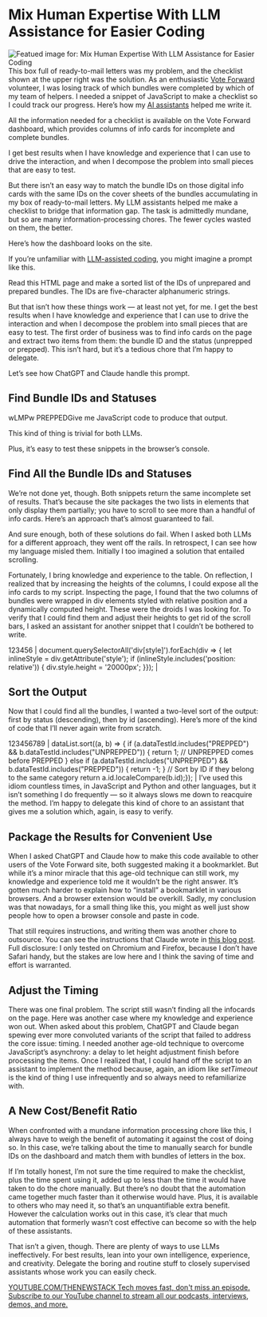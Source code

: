 # Mix Human Expertise With LLM Assistance for Easier Coding
![Featued image for: Mix Human Expertise With LLM Assistance for Easier Coding](https://cdn.thenewstack.io/media/2024/10/b252051c-getty-images-illocmbfppc-unsplash-1-1024x576.jpg)
This box full of ready-to-mail letters was my problem, and the checklist shown at the upper right was the solution. As an enthusiastic [Vote Forward](https://votefwd.org) volunteer, I was losing track of which bundles were completed by which of my team of helpers. I needed a snippet of JavaScript to make a checklist so I could track our progress. Here’s how my [AI assistants](https://thenewstack.io/elevating-the-conversation-with-llm-assistants/) helped me write it.

All the information needed for a checklist is available on the Vote Forward dashboard, which provides columns of info cards for incomplete and complete bundles.

I get best results when I have knowledge and experience that I can use to drive the interaction, and when I decompose the problem into small pieces that are easy to test.

But there isn’t an easy way to match the bundle IDs on those digital info cards with the same IDs on the cover sheets of the bundles accumulating in my box of ready-to-mail letters. My LLM assistants helped me make a checklist to bridge that information gap. The task is admittedly mundane, but so are many information-processing chores. The fewer cycles wasted on them, the better.

Here’s how the dashboard looks on the site.

If you’re unfamiliar with [LLM-assisted coding](https://thenewstack.io/using-llm-assisted-coding-to-write-a-custom-template-function/), you might imagine a prompt like this.

Read this HTML page and make a sorted list of the IDs of unprepared and prepared bundles. The IDs are five-character alphanumeric strings.

But that isn’t how these things work — at least not yet, for me. I get the best results when I have knowledge and experience that I can use to drive the interaction and when I decompose the problem into small pieces that are easy to test. The first order of business was to find info cards on the page and extract two items from them: the bundle ID and the status (unprepped or prepped). This isn’t hard, but it’s a tedious chore that I’m happy to delegate.

Let’s see how ChatGPT and Claude handle this prompt.

## Find Bundle IDs and Statuses



wLMPw PREPPEDGive me JavaScript code to produce that output.


This kind of thing is trivial for both LLMs.

Plus, it’s easy to test these snippets in the browser’s console.

## Find All the Bundle IDs and Statuses
We’re not done yet, though. Both snippets return the same incomplete set of results. That’s because the site packages the two lists in elements that only display them partially; you have to scroll to see more than a handful of info cards. Here’s an approach that’s almost guaranteed to fail.

And sure enough, both of these solutions do fail. When I asked both LLMs for a different approach, they went off the rails. In retrospect, I can see how my language misled them. Initially I too imagined a solution that entailed scrolling.

Fortunately, I bring knowledge and experience to the table. On reflection, I realized that by increasing the heights of the columns, I could expose all the info cards to my script. Inspecting the page, I found that the two columns of bundles were wrapped in div elements styled with relative position and a dynamically computed height. These were the droids I was looking for. To verify that I could find them and adjust their heights to get rid of the scroll bars, I asked an assistant for another snippet that I couldn’t be bothered to write.

123456 |
document.querySelectorAll('div[style]').forEach(div => { let inlineStyle = div.getAttribute('style'); if (inlineStyle.includes('position: relative')) { div.style.height = '20000px'; }}); |
## Sort the Output
Now that I could find all the bundles, I wanted a two-level sort of the output: first by status (descending), then by id (ascending). Here’s more of the kind of code that I’ll never again write from scratch.

123456789 |
dataList.sort((a, b) => { if (a.dataTestId.includes("PREPPED") && b.dataTestId.includes("UNPREPPED")) { return 1; // UNPREPPED comes before PREPPED } else if (a.dataTestId.includes("UNPREPPED") && b.dataTestId.includes("PREPPED")) { return -1; } // Sort by ID if they belong to the same category return a.id.localeCompare(b.id);}); |
I’ve used this idiom countless times, in JavaScript and Python and other languages, but it isn’t something I do frequently — so it always slows me down to reacquire the method. I’m happy to delegate this kind of chore to an assistant that gives me a solution which, again, is easy to verify.
## Package the Results for Convenient Use
When I asked ChatGPT and Claude how to make this code available to other users of the Vote Forward site, both suggested making it a bookmarklet. But while it’s a minor miracle that this age-old technique can still work, my knowledge and experience told me it wouldn’t be the right answer. It’s gotten much harder to explain how to “install” a bookmarklet in various browsers. And a browser extension would be overkill. Sadly, my conclusion was that nowadays, for a small thing like this, you might as well just show people how to open a browser console and paste in code.

That still requires instructions, and writing them was another chore to outsource. You can see the instructions that Claude wrote in [this blog post](https://blog.jonudell.net/2024/09/30/making-a-vote-forward-checklist/). Full disclosure: I only tested on Chromium and Firefox, because I don’t have Safari handy, but the stakes are low here and I think the saving of time and effort is warranted.

## Adjust the Timing
There was one final problem. The script still wasn’t finding all the infocards on the page. Here was another case where my knowledge and experience won out. When asked about this problem, ChatGPT and Claude began spewing ever more convoluted variants of the script that failed to address the core issue: timing. I needed another age-old technique to overcome JavaScript’s asynchrony: a delay to let height adjustment finish before processing the items. Once I realized that, I could hand off the script to an assistant to implement the method because, again, an idiom like *setTimeout* is the kind of thing I use infrequently and so always need to refamiliarize with.

## A New Cost/Benefit Ratio
When confronted with a mundane information processing chore like this, I always have to weigh the benefit of automating it against the cost of doing so. In this case, we’re talking about the time to manually search for bundle IDs on the dashboard and match them with bundles of letters in the box.

If I’m totally honest, I’m not sure the time required to make the checklist, plus the time spent using it, added up to less than the time it would have taken to do the chore manually. But there’s no doubt that the automation came together much faster than it otherwise would have. Plus, it is available to others who may need it, so that’s an unquantifiable extra benefit. However the calculation works out in this case, it’s clear that much automation that formerly wasn’t cost effective can become so with the help of these assistants.

That isn’t a given, though. There are plenty of ways to use LLMs ineffectively. For best results, lean into your own intelligence, experience, and creativity. Delegate the boring and routine stuff to closely supervised assistants whose work you can easily check.

[
YOUTUBE.COM/THENEWSTACK
Tech moves fast, don't miss an episode. Subscribe to our YouTube
channel to stream all our podcasts, interviews, demos, and more.
](https://youtube.com/thenewstack?sub_confirmation=1)